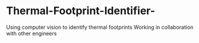 # Thermal-Footprint-Identifier-
Using computer vision to identify thermal footprints
Working in collaboration with other engineers
